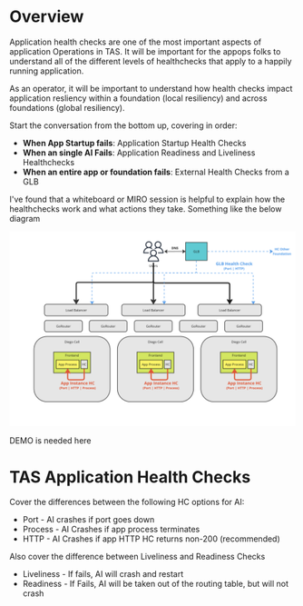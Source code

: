 # Overview
Application health checks are one of the most important aspects of application Operations in TAS.  It will be important for the appops folks to understand all of the different levels of healthchecks that apply to a happily running application.

As an operator, it will be important to understand how health checks impact application resliency within a foundation (local resiliency) and across foundations (global resiliency).  

Start the conversation from the bottom up, covering in order:

* **When App Startup fails**: Application Startup Health Checks
* **When an single AI Fails**: Application Readiness and Liveliness Healthchecks
* **When an entire app or foundation fails**: External Health Checks from a GLB

I've found that a whiteboard or MIRO session is helpful to explain how the healthchecks work and what actions they take.  Something like the below diagram

![healthchecks](./healthcheck.png)

DEMO is needed here

# TAS Application Health Checks

Cover the differences between the following HC options for AI:
* Port - AI crashes if port goes down
* Process - AI Crashes if app process terminates
* HTTP - AI Crashes if app HTTP HC returns non-200 (recommended)

Also cover the difference between Liveliness and Readiness Checks
* Liveliness - If fails, AI will crash and restart
* Readiness - If Fails, AI will be taken out of the routing table, but will not crash